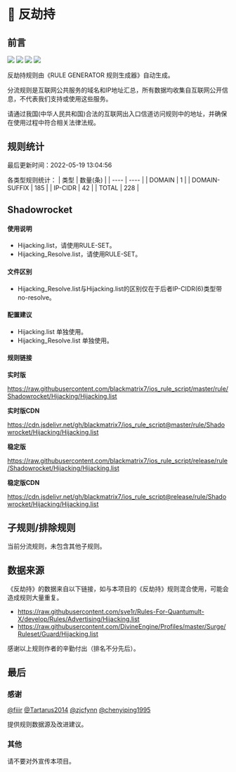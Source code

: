 # 🧸 反劫持

## 前言

![](https://shields.io/badge/-移除重复规则-ff69b4) ![](https://shields.io/badge/-移除无法解析的域名-important) ![](https://shields.io/badge/-DOMAIN与DOMAIN--SUFFIX合并-green) ![](https://shields.io/badge/-IP--CIDR(6)合并-blueviolet) 

反劫持规则由《RULE GENERATOR 规则生成器》自动生成。

分流规则是互联网公共服务的域名和IP地址汇总，所有数据均收集自互联网公开信息，不代表我们支持或使用这些服务。

请通过我国(中华人民共和国)合法的互联网出入口信道访问规则中的地址，并确保在使用过程中符合相关法律法规。

## 规则统计

最后更新时间：2022-05-19 13:04:56

各类型规则统计：
| 类型 | 数量(条)  | 
| ---- | ----  |
| DOMAIN | 1  | 
| DOMAIN-SUFFIX | 185  | 
| IP-CIDR | 42  | 
| TOTAL | 228  | 


## Shadowrocket 

#### 使用说明
- Hijacking.list，请使用RULE-SET。
- Hijacking_Resolve.list，请使用RULE-SET。

#### 文件区别
- Hijacking_Resolve.list与Hijacking.list的区别仅在于后者IP-CIDR(6)类型带no-resolve。

#### 配置建议
- Hijacking.list 单独使用。
- Hijacking_Resolve.list 单独使用。

#### 规则链接
**实时版**

https://raw.githubusercontent.com/blackmatrix7/ios_rule_script/master/rule/Shadowrocket/Hijacking/Hijacking.list

**实时版CDN**

https://cdn.jsdelivr.net/gh/blackmatrix7/ios_rule_script@master/rule/Shadowrocket/Hijacking/Hijacking.list

**稳定版**

https://raw.githubusercontent.com/blackmatrix7/ios_rule_script/release/rule/Shadowrocket/Hijacking/Hijacking.list

**稳定版CDN**

https://cdn.jsdelivr.net/gh/blackmatrix7/ios_rule_script@release/rule/Shadowrocket/Hijacking/Hijacking.list

## 子规则/排除规则


当前分流规则，未包含其他子规则。

## 数据来源

《反劫持》的数据来自以下链接，如与本项目的《反劫持》规则混合使用，可能会造成规则大量重复。

- https://raw.githubusercontent.com/sve1r/Rules-For-Quantumult-X/develop/Rules/Advertising/Hijacking.list
- https://raw.githubusercontent.com/DivineEngine/Profiles/master/Surge/Ruleset/Guard/Hijacking.list


感谢以上规则作者的辛勤付出（排名不分先后）。

## 最后

### 感谢

[@fiiir](https://github.com/fiiir) [@Tartarus2014](https://github.com/Tartarus2014) [@zjcfynn](https://github.com/zjcfynn) [@chenyiping1995](https://github.com/chenyiping1995) 

提供规则数据源及改进建议。

### 其他

请不要对外宣传本项目。